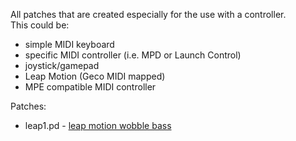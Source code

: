 All patches that are created especially for the use with a controller.  
This could be:
*  simple MIDI keyboard
*  specific MIDI controller (i.e. MPD or Launch Control)
*  joystick/gamepad
*  Leap Motion (Geco MIDI mapped)
*  MPE compatible MIDI controller  

Patches:  
*  leap1.pd - [leap motion wobble bass](https://blog.macieksypniewski.com/2020/01/17/pure-data-leap-motion-wobble-bass-patch/)

